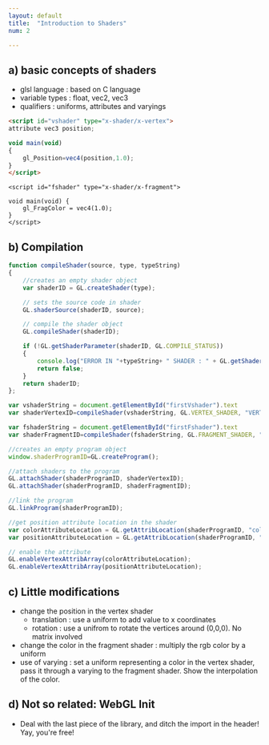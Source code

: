 ```yaml
---
layout: default
title:  "Introduction to Shaders"
num: 2

---
```



## a) basic concepts of shaders
* glsl language : based on C language
* variable types : float, vec2, vec3
* qualifiers : uniforms, attributes and varyings

~~~ html
<script id="vshader" type="x-shader/x-vertex">
attribute vec3 position; 

void main(void) 
{ 
    gl_Position=vec4(position,1.0);
}
</script>
~~~

~~~
<script id="fshader" type="x-shader/x-fragment">

void main(void) {
    gl_FragColor = vec4(1.0);
}
</script>
~~~

## b) Compilation
~~~ JavaScript
function compileShader(source, type, typeString) 
{
    //creates an empty shader object
    var shaderID = GL.createShader(type);

    // sets the source code in shader
    GL.shaderSource(shaderID, source);

    // compile the shader object
    GL.compileShader(shaderID);

    if (!GL.getShaderParameter(shaderID, GL.COMPILE_STATUS)) 
    {
        console.log("ERROR IN "+typeString+ " SHADER : " + GL.getShaderInfoLog(shaderID));
        return false;
    }
    return shaderID;
};

~~~

~~~ JavaScript
var vshaderString = document.getElementById("firstVshader").text
var shaderVertexID=compileShader(vshaderString, GL.VERTEX_SHADER, "VERTEX");

var fshaderString = document.getElementById("firstFshader").text
var shaderFragmentID=compileShader(fshaderString, GL.FRAGMENT_SHADER, "FRAGMENT");

//creates an empty program object
window.shaderProgramID=GL.createProgram();

//attach shaders to the program
GL.attachShader(shaderProgramID, shaderVertexID);
GL.attachShader(shaderProgramID, shaderFragmentID);

//link the program
GL.linkProgram(shaderProgramID);

//get position attribute location in the shader
var colorAttributeLocation = GL.getAttribLocation(shaderProgramID, "color");
var positionAttributeLocation = GL.getAttribLocation(shaderProgramID, "position");

// enable the attribute
GL.enableVertexAttribArray(colorAttributeLocation);
GL.enableVertexAttribArray(positionAttributeLocation);
~~~

## c) Little modifications
* change the position in the vertex shader
  * translation : use a uniform to add value to x coordinates
  * rotation : use a unifrom to rotate the vertices around (0,0,0). No matrix involved
* change the color in the fragment shader : multiply the rgb color by a uniform
* use of varying : set a uniform representing a color in the vertex shader, pass it through a varying to the fragment shader. Show the interpolation of the color.

## d) Not so related: WebGL Init
* Deal with the last piece of the library, and ditch the import in the header! Yay, you're free!
